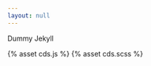 ```yaml
---
layout: null
---
```


Dummy Jekyll 

<link rel="stylesheet" href="/assets/dummy-main.css">
<script
			  src="https://code.jquery.com/jquery-2.2.4.min.js"
			  integrity="sha256-BbhdlvQf/xTY9gja0Dq3HiwQF8LaCRTXxZKRutelT44="
			  crossorigin="anonymous"></script>

{% asset cds.js %}
{% asset cds.scss %}

<script src="assets/cds.js"></script>

